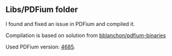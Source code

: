## Libs/PDFium folder

I found and fixed an issue in PDFium and compiled it.

Compilation is based on solution from [bblanchon/pdfium-binaries](https://github.com/bblanchon)

Used PDFium version: [4685](https://pdfium.googlesource.com/pdfium/+/refs/heads/chromium/4685).
